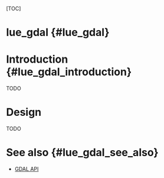 [TOC]

# lue_gdal  {#lue_gdal}


# Introduction  {#lue_gdal_introduction}

TODO


# Design

TODO


# See also  {#lue_gdal_see_also}

- [GDAL API](https://gdal.org/api/index.html)
